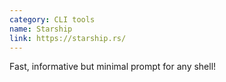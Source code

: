 ```yaml
---
category: CLI tools
name: Starship
link: https://starship.rs/
---
```


Fast, informative but minimal prompt for any shell!
